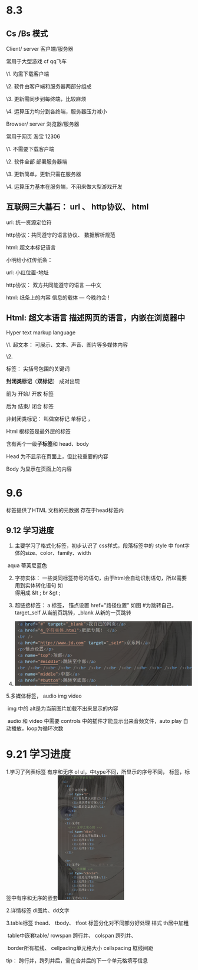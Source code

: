 # 8.3

## Cs /Bs 模式

Client/ server 客户端/服务器

常用于大型游戏  cf qq飞车

\1.  均需下载客户端

\2.  软件由客户端和服务器两部分组成

\3.  更新需同步到每终端，比较麻烦

\4.  运算压力均分到各终端，服务器压力减小

 

Browser/ server 浏览器/服务器

常用于网页 淘宝 12306

\1.  不需要下载客户端

\2.  软件全部 部署服务器端

\3.  更新简单，更新只需在服务器

\4.  运算压力基本在服务端，不用来做大型游戏开发

 

## 互联网三大基石： url 、 http协议、 html

   url: 统一资源定位符

   http协议：共同遵守的语言协议、 数据解析规范

   html: 超文本标记语言

小明给小红传纸条： 

   url: 小红位置-地址

   http协议： 双方共同能遵守的语言 —中文

   html: 纸条上的内容 信息的载体 — 今晚约会 !

 

## Html: 超文本语言 描述网页的语言，内嵌在浏览器中

  Hyper text markup language

\1.  超文本： 可展示、文本、声音、图片等多媒体内容

\2.                                 

标签： 尖括号包围的关键词 <html>

**封闭类标记**（**双标记**） 成对出现 <p> </p> 

前为 开始/ 开放 标签

后为  结束/ 闭合 标签

非封闭类标记： 叫做空标记 单标记 ， <br/>

 

 

 

<html>

<head>

</head>

<body>

</body>

</html>

 

Html 根标签是最外层的标签

含有两个一级**子标签**和 head、body

Head 为不显示在页面上，但比较重要的内容

Body 为显示在页面上的内容

 

# 9.6

 

 

<meta> 标签提供了HTML 文档的元数据  存在于head标签内





## 9.12  学习进度

1. 主要学习了格式化标签，初步认识了 css样式，段落标签中的 style 中 font字体的size、color、family、width

​		aqua 蒂芙尼蓝色

2. 字符实体： 一些类同标签符号的语句，由于html会自动识别语句，所以需要用到实体转化语句 如<br> 得用成 &lt ; br &gt ;

3. 超链接标签： <a> <a/> a 标签， 锚点设置 href="路径位置"  如图  #为跳转自己，target_self 从当前页跳转，_blank 从新的一页跳转
4. <img src="9.12 学习日报.assets/image-20220913013750600.png" alt="image-20220913013750600" style="zoom:50%;" />

5.多媒体标签， audio img video 

​							img 中的 alt是为当前图片加载不出来显示的内容

​							audio 和 video 中需要 controls 中的插件才能显示出来音频文件，auto play 自动播放，loop为循环次数





# 9.21 学习进度

1.学习了列表标签 有序和无序  ol ul，中type不同，所显示的序号不同， <lib> 标签，标签中有序和无序的嵌套<img src="html  学习日报.assets/image-20220922013605497.png" alt="image-20220922013605497" style="zoom:33%;" />





2.详情标签 dl图片、dd文字

3.table标签   thead、 tbody、 tfoot 标签分化对不同部分好处理 样式 th居中加粗  

​		table中嵌套table/  rowspan 跨行并、 colspan 跨列并、

​			 border所有框线、 cellpading单元格大小   cellspacing 框线间距

tip： 跨行并，跨列并后，需在合并后的下一个单元格填写信息

